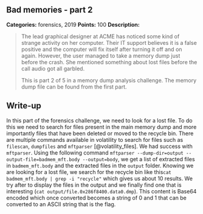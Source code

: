 ## Bad memories - part 2

**Categories:** forensics, 2019
**Points:** 100
**Description:**

>  The lead graphical designer at ACME has noticed some kind of strange
>  activity on her computer. Their IT support believes it is a false
>  positive and the computer will fix itself after turning it off and 
>  on again. However, the user managed to take a memory dump just before
>  the crash. She mentioned something about lost files before the call audio
>  got all garbled.
>  
>  
>  
>  This is part 2 of 5 in a
>  memory dump analysis challenge.
>  The memory dump file can be found from the first part.


## Write-up

In this part of the forensics challenge, we need to look for a lost file.
To do this we need to search for files present in the main memory dump and more importantly files that have been deleted or moved to the recycle bin.
There are multiple commands available in volatility to search for files such as `filescan`, `dumpfiles` and `mftparser` [@volatility_files].
We had success with `mftparser`.
Using the following command `mftparser --dump-dir=output --output-file=badmem_mft.body --output=body`, we get a list of extracted files in `badmem_mft.body` and the extracted files in the `output` folder.
Knowing we are looking for a lost file, we search for the recycle bin like this`cat badmem_mft.body | grep -i "recycle"` which gives us about 10 results.
We try after to display the files in the output and we finally find one that is interesting (`cat output/file.0x286f8400.data0.dmp`).
This content is Base64 encoded which once converted becomes a string of 0 and 1 that can be converted to an ASCII string that is the flag.

